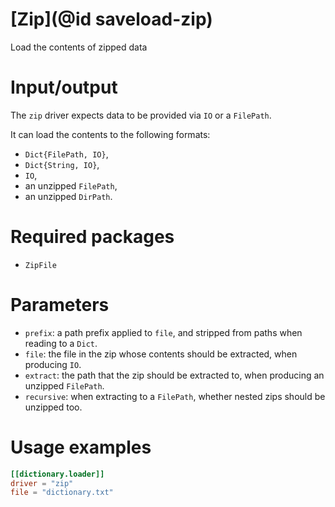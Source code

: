 # [Zip](@id saveload-zip)

Load the contents of zipped data

# Input/output

The `zip` driver expects data to be provided via `IO` or a `FilePath`.

It can load the contents to the following formats:

  * `Dict{FilePath, IO}`,
  * `Dict{String, IO}`,
  * `IO`,
  * an unzipped `FilePath`,
  * an unzipped `DirPath`.

# Required packages

  * `ZipFile`

# Parameters

  * `prefix`: a path prefix applied to `file`, and stripped from paths when reading to a `Dict`.
  * `file`: the file in the zip whose contents should be extracted, when producing `IO`.
  * `extract`: the path that the zip should be extracted to, when producing an unzipped `FilePath`.
  * `recursive`: when extracting to a `FilePath`, whether nested zips should be unzipped too.

# Usage examples

```toml
[[dictionary.loader]]
driver = "zip"
file = "dictionary.txt"
```


